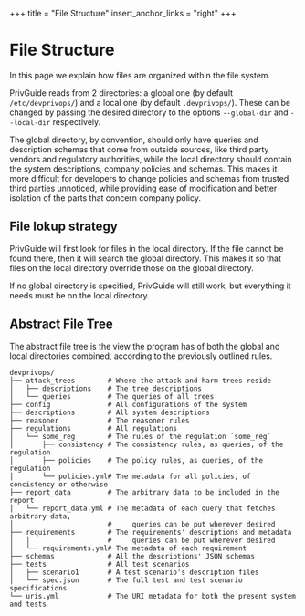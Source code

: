 +++
title = "File Structure"
insert_anchor_links = "right"
+++

# File Structure

In this page we explain how files are organized within the file system.

PrivGuide reads from 2 directories: a global one (by default `/etc/devprivops/`) and a local one (by default `.devprivops/`).
These can be changed by passing the desired directory to the options `--global-dir` and `--local-dir` respectively.

The global directory, by convention, should only have queries and description schemas that come from outside sources, like third party vendors and regulatory authorities, 
while the local directory should contain the system descriptions, company policies and schemas.
This makes it more difficult for developers to change policies and schemas from trusted third parties unnoticed, while providing ease of modification and better isolation of the parts that concern company policy.

## File lokup strategy

PrivGuide will first look for files in the local directory.
If the file cannot be found there, then it will search the global directory.
This makes it so that files on the local directory override those on the global directory.

If no global directory is specified, PrivGuide will still work, but everything it needs must be on the local directory.

## Abstract File Tree

The abstract file tree is the view the program has of both the global and local directories combined, according to the previously outlined rules.

```
devprivops/
├── attack_trees        # Where the attack and harm trees reside
│   ├── descriptions    # The tree descriptions
│   └── queries         # The queries of all trees
├── config              # All configurations of the system
├── descriptions        # All system descriptions
├── reasoner            # The reasoner rules
├── regulations         # All regulations
│   └── some_reg        # The rules of the regulation `some_reg`
│       ├── consistency # The consistency rules, as queries, of the regulation
│       ├── policies    # The policy rules, as queries, of the regulation
│       └── policies.yml# The metadata for all policies, of concistency or otherwise
├── report_data         # The arbitrary data to be included in the report
│   └── report_data.yml # The metadata of each query that fetches arbitrary data, 
│                       #     queries can be put wherever desired
├── requirements        # The requirements' descriptions and metadata
│   │                   #     queries can be put wherever desired
│   └── requirements.yml# The metadata of each requirement
├── schemas             # All the descriptions' JSON schemas 
├── tests               # All test scenarios
│   ├── scenario1       # A test scenario's description files
│   └── spec.json       # The full test and test scenario specifications
└── uris.yml            # The URI metadata for both the present system and tests
```

